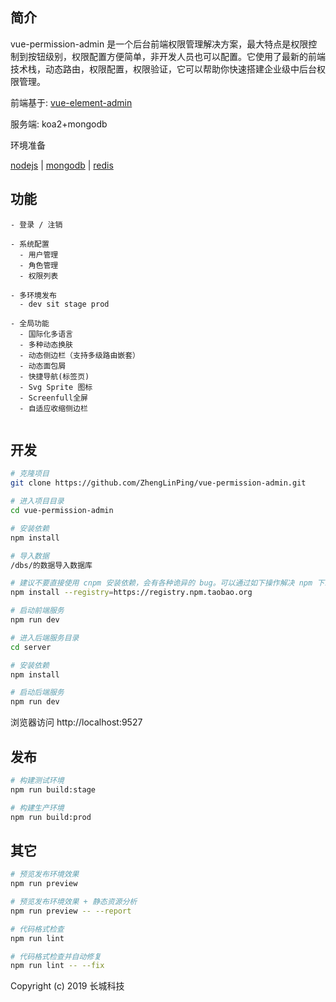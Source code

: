 
## 简介

vue-permission-admin 是一个后台前端权限管理解决方案，最大特点是权限控制到按钮级别，权限配置方便简单，非开发人员也可以配置。它使用了最新的前端技术栈，动态路由，权限配置，权限验证，它可以帮助你快速搭建企业级中后台权限管理。

前端基于: [vue-element-admin](https://panjiachen.github.io/vue-element-admin) 

服务端: koa2+mongodb

环境准备


[nodejs](http://nodejs.cn/download/) |
[mongodb](https://www.runoob.com/mongodb/mongodb-window-install.html) |
[redis](https://www.runoob.com/redis/redis-install.html)




## 功能

```
- 登录 / 注销

- 系统配置
  - 用户管理
  - 角色管理
  - 权限列表

- 多环境发布
  - dev sit stage prod

- 全局功能
  - 国际化多语言
  - 多种动态换肤
  - 动态侧边栏（支持多级路由嵌套）
  - 动态面包屑
  - 快捷导航(标签页)
  - Svg Sprite 图标
  - Screenfull全屏
  - 自适应收缩侧边栏


```

## 开发

```bash
# 克隆项目
git clone https://github.com/ZhengLinPing/vue-permission-admin.git

# 进入项目目录
cd vue-permission-admin

# 安装依赖
npm install

# 导入数据
/dbs/的数据导入数据库

# 建议不要直接使用 cnpm 安装依赖，会有各种诡异的 bug。可以通过如下操作解决 npm 下载速度慢的问题
npm install --registry=https://registry.npm.taobao.org

# 启动前端服务
npm run dev

# 进入后端服务目录
cd server

# 安装依赖
npm install

# 启动后端服务
npm run dev
```

浏览器访问 http://localhost:9527

## 发布

```bash
# 构建测试环境
npm run build:stage

# 构建生产环境
npm run build:prod
```

## 其它

```bash
# 预览发布环境效果
npm run preview

# 预览发布环境效果 + 静态资源分析
npm run preview -- --report

# 代码格式检查
npm run lint

# 代码格式检查并自动修复
npm run lint -- --fix
```


Copyright (c) 2019 长城科技
